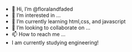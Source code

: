 - 👋 Hi, I’m @floralandfaded
- 👀 I’m interested in ...
- 🌱 I’m currently learning html,css, and javascript
- 💞️ I’m looking to collaborate on ...
- 📫 How to reach me ...
- I am currently studying engineering!

<!---
floralandfaded/floralandfaded is a ✨ special ✨ repository because its `README.md` (this file) appears on your GitHub profile.
You can click the Preview link to take a look at your changes.
--->
